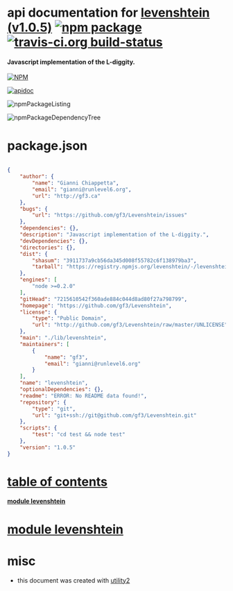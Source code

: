 # api documentation for  [levenshtein (v1.0.5)](https://github.com/gf3/Levenshtein)  [![npm package](https://img.shields.io/npm/v/npmdoc-levenshtein.svg?style=flat-square)](https://www.npmjs.org/package/npmdoc-levenshtein) [![travis-ci.org build-status](https://api.travis-ci.org/npmdoc/node-npmdoc-levenshtein.svg)](https://travis-ci.org/npmdoc/node-npmdoc-levenshtein)
#### Javascript implementation of the L-diggity.

[![NPM](https://nodei.co/npm/levenshtein.png?downloads=true)](https://www.npmjs.com/package/levenshtein)

[![apidoc](https://npmdoc.github.io/node-npmdoc-levenshtein/build/screenCapture.buildNpmdoc.browser._2Fhome_2Ftravis_2Fbuild_2Fnpmdoc_2Fnode-npmdoc-levenshtein_2Ftmp_2Fbuild_2Fapidoc.html.png)](https://npmdoc.github.io/node-npmdoc-levenshtein/build/apidoc.html)

![npmPackageListing](https://npmdoc.github.io/node-npmdoc-levenshtein/build/screenCapture.npmPackageListing.svg)

![npmPackageDependencyTree](https://npmdoc.github.io/node-npmdoc-levenshtein/build/screenCapture.npmPackageDependencyTree.svg)



# package.json

```json

{
    "author": {
        "name": "Gianni Chiappetta",
        "email": "gianni@runlevel6.org",
        "url": "http://gf3.ca"
    },
    "bugs": {
        "url": "https://github.com/gf3/Levenshtein/issues"
    },
    "dependencies": {},
    "description": "Javascript implementation of the L-diggity.",
    "devDependencies": {},
    "directories": {},
    "dist": {
        "shasum": "3911737a9cb56da345d008f55782c6f138979ba3",
        "tarball": "https://registry.npmjs.org/levenshtein/-/levenshtein-1.0.5.tgz"
    },
    "engines": [
        "node >=0.2.0"
    ],
    "gitHead": "7215610542f360ade884c044d8ad80f27a798799",
    "homepage": "https://github.com/gf3/Levenshtein",
    "license": {
        "type": "Public Domain",
        "url": "http://github.com/gf3/Levenshtein/raw/master/UNLICENSE"
    },
    "main": "./lib/levenshtein",
    "maintainers": [
        {
            "name": "gf3",
            "email": "gianni@runlevel6.org"
        }
    ],
    "name": "levenshtein",
    "optionalDependencies": {},
    "readme": "ERROR: No README data found!",
    "repository": {
        "type": "git",
        "url": "git+ssh://git@github.com/gf3/Levenshtein.git"
    },
    "scripts": {
        "test": "cd test && node test"
    },
    "version": "1.0.5"
}
```



# <a name="apidoc.tableOfContents"></a>[table of contents](#apidoc.tableOfContents)

#### [module levenshtein](#apidoc.module.levenshtein)



# <a name="apidoc.module.levenshtein"></a>[module levenshtein](#apidoc.module.levenshtein)



# misc
- this document was created with [utility2](https://github.com/kaizhu256/node-utility2)
